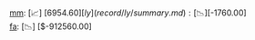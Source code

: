 [mm](record/mm/summary.md): [📈] [$6954.60]  
[ly](record/ly/summary.md): [📉] [$-1760.00]  
[fa](record/fa/summary.md): [📉] [$-912560.00]  
